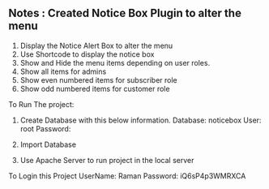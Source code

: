 ## Notes : Created Notice Box Plugin to alter the menu

1. Display the Notice Alert Box to alter the menu
2. Use Shortcode to display the notice box
3. Show and Hide the menu items depending on user roles.
4. Show all items for admins
5. Show even numbered items for subscriber role
6. Show odd numbered items for customer role

To Run The project:
1. Create Database with this below information.
	Database: noticebox
	User: root
	Password: 

2. Import Database
3. Use Apache Server to run project in the local server

To Login this Project
UserName: Raman
Password: iQ6sP4p3WMRXCA

